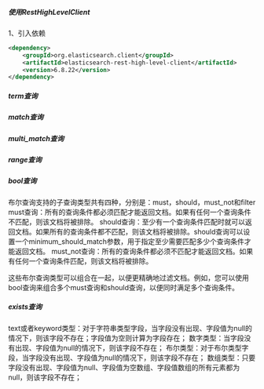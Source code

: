 ##### 使用RestHighLevelClient
1、引入依赖
```xml
<dependency>
    <groupId>org.elasticsearch.client</groupId>
    <artifactId>elasticsearch-rest-high-level-client</artifactId>
    <version>6.8.22</version>
</dependency>
```


##### term查询

##### match查询


##### multi_match查询

##### range查询


##### bool查询
布尔查询支持的子查询类型共有四种，分别是：must，should，must_not和filter
must查询：所有的查询条件都必须匹配才能返回文档。如果有任何一个查询条件不匹配，则该文档将被排除。
should查询：至少有一个查询条件匹配时就可以返回文档。如果所有的查询条件都不匹配，则该文档将被排除。should查询可以设置一个minimum_should_match参数，用于指定至少需要匹配多少个查询条件才能返回文档。
must_not查询：所有的查询条件都必须不匹配才能返回文档。如果有任何一个查询条件匹配，则该文档将被排除。

这些布尔查询类型可以组合在一起，以便更精确地过滤文档。例如，您可以使用bool查询来组合多个must查询和should查询，以便同时满足多个查询条件。



##### exists查询
text或者keyword类型：对于字符串类型字段，当字段没有出现、字段值为null的情况下，则该字段不存在；字段值为空则计算为字段存在；
数字类型：当字段没有出现、字段值为null的情况下，则该字段不存在；
布尔类型：对于布尔类型字段，当字段没有出现、字段值为null的情况下，则该字段不存在；
数组类型：只要字段没有出现、字段值为null、字段值为空数组、字段值数组的所有元素都为null，则该字段不存在； 





